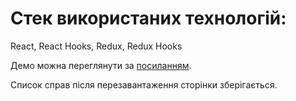 # Стек використаних технологій:
React, React Hooks, Redux, Redux Hooks

Демо можна переглянути за [посиланням](https://goncharenko-au.github.io/todo/).

Список справ після перезавантаження сторінки зберігається.

